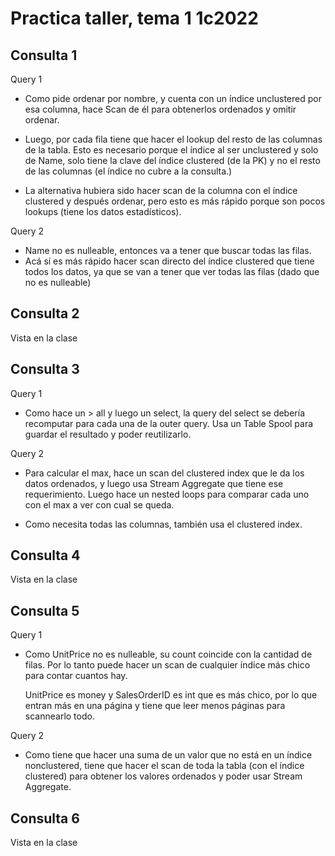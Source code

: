 # Practica taller, tema 1 1c2022

## Consulta 1

Query 1

- Como pide ordenar por nombre, y cuenta con un índice unclustered por esa
  columna, hace Scan de él para obtenerlos ordenados y omitir ordenar.
- Luego, por cada fila tiene que hacer el lookup del resto de las columnas de la
  tabla. Esto es necesario porque el índice al ser unclustered y solo de Name,
  solo tiene la clave del índice clustered (de la PK) y no el resto de las
  columnas (el índice no cubre a la consulta.)

- La alternativa hubiera sido hacer scan de la columna con el índice clustered y
  después ordenar, pero esto es más rápido porque son pocos lookups (tiene los
  datos estadísticos).

Query 2

- Name no es nulleable, entonces va a tener que buscar todas las filas.
- Acá sí es más rápido hacer scan directo del índice clustered que tiene todos
  los datos, ya que se van a tener que ver todas las filas (dado que no es
  nulleable)

## Consulta 2

Vista en la clase

## Consulta 3

Query 1

- Como hace un > all y luego un select, la query del select se debería
  recomputar para cada una de la outer query. Usa un Table Spool para guardar el
  resultado y poder reutilizarlo.

Query 2

- Para calcular el max, hace un scan del clustered index que le da los datos
  ordenados, y luego usa Stream Aggregate que tiene ese requerimiento. Luego
  hace un nested loops para comparar cada uno con el max a ver con cual se queda.

- Como necesita todas las columnas, también usa el clustered index.

## Consulta 4

Vista en la clase

## Consulta 5

Query 1

- Como UnitPrice no es nulleable, su count coincide con la cantidad de filas.
  Por lo tanto puede hacer un scan de cualquier índice más chico para contar
  cuantos hay.

  UnitPrice es money y SalesOrderID es int que es más chico, por lo que entran
  más en una página y tiene que leer menos páginas para scannearlo todo.

Query 2

- Como tiene que hacer una suma de un valor que no está en un índice
  nonclustered, tiene que hacer el scan de toda la tabla (con el índice
  clustered) para obtener los valores ordenados y poder usar Stream Aggregate.

## Consulta 6

Vista en la clase